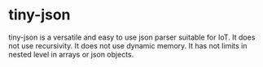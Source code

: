 # tiny-json
tiny-json is a versatile and easy to use json parser suitable for IoT.
It does not use recursivity.
It does not use dynamic memory.
It has not limits in nested level in arrays or json objects.
